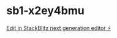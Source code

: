 # sb1-x2ey4bmu

[Edit in StackBlitz next generation editor ⚡️](https://stackblitz.com/~/github.com/papemansour/sb1-x2ey4bmu)